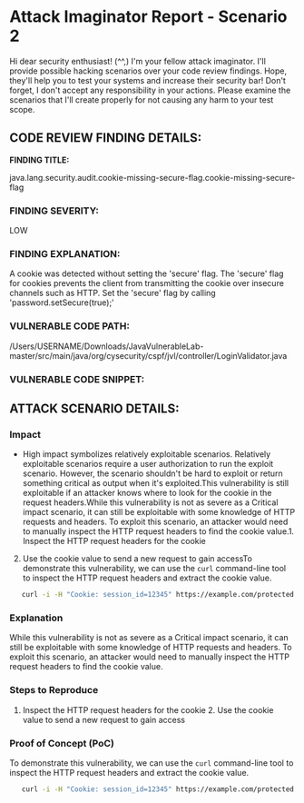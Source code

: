 
# Attack Imaginator Report - Scenario 2

Hi dear security enthusiast! (^^,)
I'm your fellow attack imaginator. I'll provide possible hacking scenarios over your code review findings.
Hope, they'll help you to test your systems and increase their security bar! 
Don't forget, I don't accept any responsibility in your actions.
Please examine the scenarios that I'll create properly for not causing any harm to your test scope.

## CODE REVIEW FINDING DETAILS:

**FINDING TITLE:**  

java.lang.security.audit.cookie-missing-secure-flag.cookie-missing-secure-flag

### FINDING SEVERITY:

LOW

### FINDING EXPLANATION:

A cookie was detected without setting the 'secure' flag. The 'secure' flag for cookies prevents the client from transmitting the cookie over insecure channels such as HTTP. Set the 'secure' flag by calling 'password.setSecure(true);'

### VULNERABLE CODE PATH:

/Users/USERNAME/Downloads/JavaVulnerableLab-master/src/main/java/org/cysecurity/cspf/jvl/controller/LoginValidator.java


### VULNERABLE CODE SNIPPET:


## ATTACK SCENARIO DETAILS:

### Impact

- High impact symbolizes relatively exploitable scenarios. Relatively exploitable scenarios require a user authorization to run the exploit scenario. However, the scenario shouldn't be hard to exploit or return something critical as output when it's exploited.This vulnerability is still exploitable if an attacker knows where to look for the cookie in the request headers.While this vulnerability is not as severe as a Critical impact scenario, it can still be exploitable with some knowledge of HTTP requests and headers. To exploit this scenario, an attacker would need to manually inspect the HTTP request headers to find the cookie value.1. Inspect the HTTP request headers for the cookie
2. Use the cookie value to send a new request to gain accessTo demonstrate this vulnerability, we can use the `curl` command-line tool to inspect the HTTP request headers and extract the cookie value.
```bash
   curl -i -H "Cookie: session_id=12345" https://example.com/protected
```

### Explanation

While this vulnerability is not as severe as a Critical impact scenario, it can still be exploitable with some knowledge of HTTP requests and headers. To exploit this scenario, an attacker would need to manually inspect the HTTP request headers to find the cookie value.

### Steps to Reproduce

1. Inspect the HTTP request headers for the cookie
   2. Use the cookie value to send a new request to gain access

### Proof of Concept (PoC)

To demonstrate this vulnerability, we can use the `curl` command-line tool to inspect the HTTP request headers and extract the cookie value.
```bash
   curl -i -H "Cookie: session_id=12345" https://example.com/protected
```
